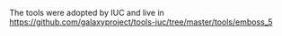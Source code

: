 The tools were adopted by IUC and live in https://github.com/galaxyproject/tools-iuc/tree/master/tools/emboss_5
